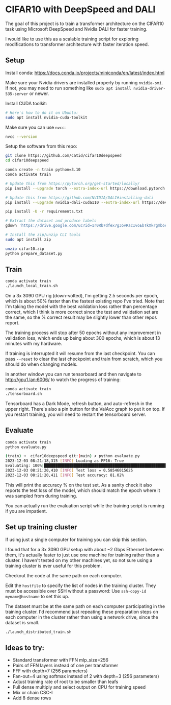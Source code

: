 # CIFAR10 with DeepSpeed and DALI

The goal of this project is to train a transformer architecture on the CIFAR10 task using Microsoft DeepSpeed and Nvidia DALI for faster training.

I would like to use this as a scalable training script for exploring modifications to transformer architecture with faster iteration speed.

## Setup

Install conda: https://docs.conda.io/projects/miniconda/en/latest/index.html

Make sure your Nvidia drivers are installed properly by running `nvidia-smi`.  If not, you may need to run something like `sudo apt install nvidia-driver-535-server` or newer.

Install CUDA toolkit:

```bash
# Here's how to do it on Ubuntu:
sudo apt install nvidia-cuda-toolkit
```

Make sure you can use `nvcc`:

```bash
nvcc --version
```

Setup the software from this repo:

```bash
git clone https://github.com/catid/cifar10deepspeed
cd cifar10deepspeed

conda create -n train python=3.10
conda activate train

# Update this from https://pytorch.org/get-started/locally/
pip install --upgrade torch --extra-index-url https://download.pytorch.org/whl/cu118

# Update this from https://github.com/NVIDIA/DALI#installing-dali
pip install --upgrade nvidia-dali-cuda110 --extra-index-url https://developer.download.nvidia.com/compute/redist

pip install -U -r requirements.txt

# Extract the dataset and produce labels
gdown 'https://drive.google.com/uc?id=1r0Rb7dfex7g3ovRacIvoEbTkXkrgmboe'

# Install the zip/unzip CLI tools
sudo apt install zip

unzip cifar10.zip
python prepare_dataset.py
```


## Train

```bash
conda activate train
./launch_local_train.sh
```

On a 3x 3090 GPU rig (down-volted), I'm getting 2.5 seconds per epoch, which is about 50% faster than the fastest existing repo I've tried.  Note that I'm taking the model with the best validation loss rather than percentage correct, which I think is more correct since the test and validation set are the same, so the % correct result may be slightly lower than other repos report.

The training process will stop after 50 epochs without any improvement in validation loss, which ends up being about 300 epochs, which is about 13 minutes with my hardware.

If training is interrupted it will resume from the last checkpoint.  You can pass `--reset` to clear the last checkpoint and train from scratch, which you should do when changing models.

In another window you can run tensorboard and then navigate to http://gpu1.lan:6006/ to watch the progress of training:

```bash
conda activate train
./tensorboard.sh
```

Tensorboard has a Dark Mode, refresh button, and auto-refresh in the upper right.  There's also a pin button for the ValAcc graph to put it on top.  If you restart training, you will need to restart the tensorboard server.


## Evaluate

```bash
conda activate train
python evaluate.py

(train) ➜  cifar10deepspeed git:(main) ✗ python evaluate.py
2023-12-03 08:21:18,315 [INFO] Loading as FP16: True
Evaluating: 100%|███████████████████████████████████████████████████████████████████████████████████████████| 10000/10000 [00:01<00:00, 6119.13it/s]
2023-12-03 08:21:20,410 [INFO] Test loss = 0.58546015625
2023-12-03 08:21:20,411 [INFO] Test accuracy: 81.02%
```

This will print the accuracy % on the test set.  As a sanity check it also reports the test loss of the model, which should match the epoch where it was sampled from during training.

You can actually run the evaluation script while the training script is running if you are impatient.


## Set up training cluster

If using just a single computer for training you can skip this section.

I found that for a 3x 3090 GPU setup with about ~2 Gbps Ethernet between them, it's actually faster to just use one machine for training rather than a cluster.  I haven't tested on my other machines yet, so not sure using a training cluster is ever useful for this problem.

Checkout the code at the same path on each computer.

Edit the `hostfile` to specify the list of nodes in the training cluster.  They must be accessible over SSH without a password: Use `ssh-copy-id myname@hostname` to set this up.

The dataset must be at the same path on each computer participating in the training cluster.  I'd recommend just repeating these preparation steps on each computer in the cluster rather than using a network drive, since the dataset is small.

```bash
./launch_distributed_train.sh
```


## Ideas to try:

* Standard transformer with FFN mlp_size=256
* Pairs of FFN layers instead of one per transformer
* FFF with depth=7 (256 parameters)
* Fan-out=4 using softmax instead of 2 with depth=3 (256 parameters)
* Adjust training rate of root to be smaller than leafs
* Full dense multiply and select output on CPU for training speed
* Mix or chain CSC-I
* Add 8 dense rows
